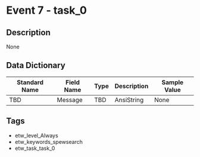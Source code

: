 # Event 7 - task_0

## Description
None

## Data Dictionary
|Standard Name|Field Name|Type|Description|Sample Value|
|---|---|---|---|---|
|TBD|Message|TBD|AnsiString|None|None|

## Tags
* etw_level_Always
* etw_keywords_spewsearch
* etw_task_task_0